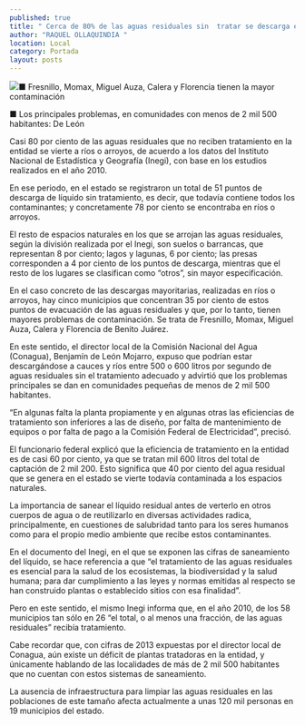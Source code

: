 ```yaml
---
published: true
title: " Cerca de 80% de las aguas residuales sin  tratar se descarga en ríos y arroyos: Inegi"
author: "RAQUEL OLLAQUINDIA "
location: Local
category: Portada
layout: posts
---
```


![](http://i.imgur.com/TMOdWBnm.jpg)■ Fresnillo, Momax, Miguel Auza, Calera y Florencia tienen la mayor contaminación

■ Los principales problemas, en comunidades con menos de 2 mil 500 habitantes: De León

Casi 80 por ciento de las aguas residuales que no reciben tratamiento en la entidad se vierte a ríos o arroyos, de acuerdo a los datos del Instituto Nacional de Estadística y Geografía (Inegi), con base en los estudios realizados en el año 2010.

En ese periodo, en el estado se registraron un total de 51 puntos de descarga de líquido sin tratamiento, es decir, que todavía contiene todos los contaminantes; y concretamente 78 por ciento se encontraba en ríos o arroyos.

El resto de espacios naturales en los que se arrojan las aguas residuales, según la división realizada por el Inegi, son suelos o barrancas, que representan 8 por ciento; lagos y lagunas, 6 por ciento; las presas corresponden a 4 por ciento de los puntos de descarga, mientras que el resto de los lugares se clasifican como “otros”, sin mayor especificación.

En el caso concreto de las descargas mayoritarias, realizadas en ríos o arroyos, hay cinco municipios que concentran 35 por ciento de estos puntos de evacuación de las aguas residuales y que, por lo tanto, tienen mayores problemas de contaminación. Se trata de Fresnillo, Momax, Miguel Auza, Calera y Florencia de Benito Juárez.

En este sentido, el director local de la Comisión Nacional del Agua (Conagua), Benjamín de León Mojarro, expuso que podrían estar descargándose a cauces y ríos entre 500 o 600 litros por segundo de aguas residuales sin el tratamiento adecuado y advirtió que los problemas principales se dan en comunidades pequeñas de menos de 2 mil 500 habitantes.

“En algunas falta la planta propiamente y en algunas otras las eficiencias de tratamiento son inferiores a las de diseño, por falta de mantenimiento de equipos o por falta de pago a la Comisión Federal de Electricidad”, precisó.

El funcionario federal explicó que la eficiencia de tratamiento en la entidad es de casi 60 por ciento, ya que se tratan mil 600 litros del total de captación de 2 mil 200. Esto significa que 40 por ciento del agua residual que se genera en el estado se vierte todavía contaminada a los espacios naturales.

La importancia de sanear el líquido residual antes de verterlo en otros cuerpos de agua o de reutilizarlo en diversas actividades radica, principalmente, en cuestiones de salubridad tanto para los seres humanos como para el propio medio ambiente que recibe estos contaminantes.

En el documento del Inegi, en el que se exponen las cifras de saneamiento del líquido, se hace referencia a que “el tratamiento de las aguas residuales es esencial para la salud de los ecosistemas, la biodiversidad y la salud humana; para dar cumplimiento a las leyes y normas emitidas al respecto se han construido plantas o establecido sitios con esa finalidad”.

Pero en este sentido, el mismo Inegi informa que, en el año 2010, de los 58 municipios tan sólo en 26 “el total, o al menos una fracción, de las aguas residuales” recibía tratamiento.

Cabe recordar que, con cifras de 2013 expuestas por el director local de Conagua, aún existe un déficit de plantas tratadoras en la entidad, y únicamente hablando de las localidades de más de 2 mil 500 habitantes que no cuentan con estos sistemas de saneamiento.

La ausencia de infraestructura para limpiar las aguas residuales en las poblaciones de este tamaño afecta actualmente a unas 120 mil personas en 19 municipios del estado.
